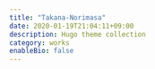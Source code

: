 ```yaml
---
title: "Takana-Norimasa"
date: 2020-01-19T21:04:11+09:00
description: Hugo theme collection
category: works
enableBio: false
---
```

